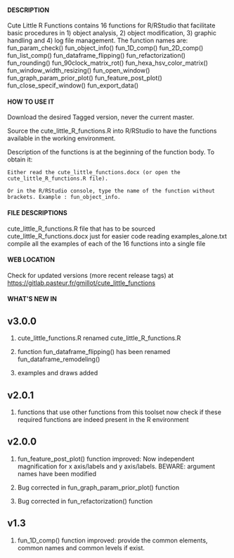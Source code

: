 #### DESCRIPTION

Cute Little R Functions contains 16 functions for R/RStudio that facilitate basic procedures in 1) object analysis, 2) object modification, 3) graphic handling and 4) log file management.
The function names are:
fun_param_check()
fun_object_info()
fun_1D_comp()
fun_2D_comp()
fun_list_comp()
fun_dataframe_flipping()
fun_refactorization()
fun_rounding()
fun_90clock_matrix_rot()
fun_hexa_hsv_color_matrix()
fun_window_width_resizing()
fun_open_window()
fun_graph_param_prior_plot()
fun_feature_post_plot()
fun_close_specif_window()
fun_export_data()


#### HOW TO USE IT

Download the desired Tagged version, never the current master.

Source the cute_little_R_functions.R into R/RStudio to have the functions available in the working environment.

Description of the functions is at the beginning of the function body. To obtain it:

	Either read the cute_little_functions.docx (or open the cute_little_R_functions.R file).
	
	Or in the R/RStudio console, type the name of the function without brackets. Example : fun_object_info.


#### FILE DESCRIPTIONS

cute_little_R_functions.R	file that has to be sourced
cute_little_R_functions.docx	just for easier code reading
examples_alone.txt	compile all the examples of each of the 16 functions into a single file


#### WEB LOCATION

Check for updated versions (more recent release tags) at https://gitlab.pasteur.fr/gmillot/cute_little_functions


#### WHAT'S NEW IN

## v3.0.0

1) cute_little_functions.R renamed cute_little_R_functions.R

2) function fun_dataframe_flipping() has been renamed fun_dataframe_remodeling()

3) examples and draws added


## v2.0.1

1) functions that use other functions from this toolset now check if these required functions are indeed present in the R environment


## v2.0.0

1) fun_feature_post_plot() function improved: Now independent magnification for x axis/labels and y axis/labels. BEWARE: argument names have been modified

2) Bug corrected in fun_graph_param_prior_plot() function

3) Bug corrected in fun_refactorization() function


## v1.3

1) fun_1D_comp() function improved: provide the common elements, common names and common levels if exist.
